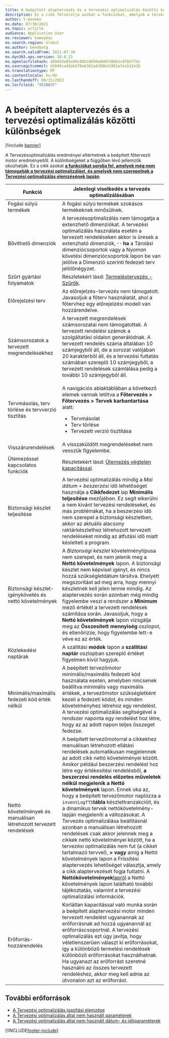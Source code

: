 ```yaml
---
title: A beépített alaptervezés és a tervezési optimalizálás közötti különbségek
description: Ez a cikk felsorolja azokat a funkciókat, amelyek a tervezési optimalizálás még nem támogatottak, és amelyek nem szerepelnek a Tervezési optimalizálás elemzésének lapján.
author: t-benebo
ms.date: 07/30/2021
ms.topic: article
audience: Application User
ms.reviewer: kamaybac
ms.search.region: Global
ms.author: benebotg
ms.search.validFrom: 2021-07-30
ms.dyn365.ops.version: 10.0.21
ms.openlocfilehash: dd9493e85a90c00b2dd50abb6530661c0fbb77dc
ms.sourcegitcommit: d2046cad5de570e6302a4390b41881a7ecb12e26
ms.translationtype: MT
ms.contentlocale: hu-HU
ms.lasthandoff: 09/15/2022
ms.locfileid: "9520837"
---
```

# <a name="differences-between-built-in-master-planning-and-planning-optimization"></a>A beépített alaptervezés és a tervezési optimalizálás közötti különbségek

[!include [banner](../../includes/banner.md)]

A Tervezésoptimalizálás eredményei eltérhetnek a beépített főtervező motor eredményeitől. A különbségeket a függőben lévő jellemzők okozhatják. Ez a cikk azokat **[a funkciókat sorolja fel, amelyek még nem támogatják a tervezési optimalizálást, és amelyek nem szerepelnek a Tervezési optimalizálás elemzésének lapján](planning-optimization-fit-analysis.md)**.

| Funkció | Jelenlegi viselkedés a tervezés optimalizálásában |
|---|---|
| Fogási súlyú termékek | A fogási súlyú termékek szokásos termékeknek minősülnek.|
| Bővíthető dimenziók | A tervezésoptimalizálás nem támogatja a extenzhető dimenziókat. A tervezési optimalizálás használata esetén a tervezett rendeléseken akkor is üresek a extenzható dimenziók, **·** **·** **ha** a Tárolási dimenziócsoportok vagy a Nyomon követési dimenziócsoportok lapon be van jelölve a Dimenzió szerinti fedezeti terv jelölőnégyzet. |
| Szűrt gyártási folyamatok | Részletekért lásd: [Termeléstervezés - Szűrők](production-planning.md#filters). |
| Előrejelzési terv | Az előrejelzés-tervezés nem támogatott. Javasoljuk a főterv használatát, ahol a főtervhez egy előrejelzési modell van hozzárendelve. |
| Számsorozatok a tervezett megrendelésekhez | A tervezett megrendelések számsorozatai nem támogatottak. A tervezett rendelési számok a szolgáltatási oldalon generálódnak. A tervezett rendelés száma általában 10 számjegyből áll, de a sorozat valójában 20 karakterből áll, és a tervezési futtatás számában szereplő 10 számjegyből, a tervezett rendelések számlálása pedig a további 10 számjegyből áll. |
| Tervmásolás, terv törlése és tervverzió tisztítás | <p>A navigációs ablaktáblában a következő elemek vannak letiltva a **Főtervezés \> Főtervezés \> Tervek karbantartása** alatt:</p><ul><li>Tervmásolat</li><li>Terv törlése</li><li>Tervezett verzió tisztítása</li></ul> |
| Visszárurendelések | A visszaküldött megrendeléseket nem vesszük figyelembe. |
| Ütemezéssel kapcsolatos funkciók | Részletekért lásd: [Ütemezés végtelen kapacitással](infinite-capacity-planning.md#limitations). |
| Biztonsági készlet teljesítése | A tervezési optimalizálás mindig a *Mai dátum + beszerzési* idő lehetőséget használja a **Cikkfedezet** lap **Minimális teljesítése** mezőjében. Ez segít elkerülni a nem kívánt tervezési rendeléseket, és más problémákat, ha a beszerzési idő nem szerepel a biztonsági készletben, akkor az aktuális alacsony raktárkészlethez létrehozott tervezett rendeléseket mindig az átfutási idő miatt késlelteti a program. |
| Biztonsági készlet-igénykövetés és nettó követelmények | A *Biztonsági készlet* követelménytípusa nem szerepel, és nem jelenik meg a **Nettó követelmények** lapon. A biztonsági készlet nem képvisel igényt, és nincs hozzá szükségletdátum társítva. Ehelyett megszorítást ad meg arra, hogy mennyi készletnek kell jelen lennie mindig. Az alaptervezés során azonban még mindig figyelembe veszi a rendszer a **Minimum** mező értékét a tervezett rendelések számítása során. Javasoljuk, hogy a **Nettó követelmények** lapon vizsgálja meg az **Összesített mennyiség** oszlopot, és ellenőrizze, hogy figyelembe lett-e véve ez az érték. |
| Közlekedési naptárak | A szállítási **módok** lapon a **szállítási naptár** oszlopban szereplő értéket figyelmen kívül hagyjuk. |
| Minimális/maximális fedezeti kód érték nélkül| A beépített tervezőmotor minimális/maximális fedezeti kód használata esetén, amelyben nincsenek beállítva minimális vagy maximális értékek, a tervezőmotor szükségletként kezeli a fedezeti kódot, és minden követelményhez létrehoz egy rendelést. A tervezési optimalizálás segítségével a rendszer naponta egy rendelést hoz létre, hogy az az adott napon teljes összeget fedezse.  |
| Nettó követelmények és manuálisan létrehozott tervezett rendelések | A beépített tervezőmotorral a cikkekhez manuálisan létrehozott ellátási rendelések automatikusan megjelennek az adott cikk nettó követelményei között. Amikor például beszerzési rendelést hoz létre egy értékesítési rendelésből, **a beszerzési rendelés előzetes műveletek nélkül megjelenik a Nettó követelmények** lapon. Ennek oka az, hogy a beépített tervezőmotor naplózza a `inventLogTTS`**tábla** készlettranzakcióit, és a dinamikus tervek nettókövetelmény-lapján megjeleníti a változásokat. A Tervezés optimalizálása beállításnál azonban a manuálisan létrehozott rendelések csak akkor jelennek meg a cikkek nettó követelményei között, ha a tervezési optimalizálás nem fut (a cikket tartalmazó tervvel), **\>** **vagy** amíg a Nettó követelmények lapon a Frissítési alaptervezés lehetőséget választja, amely a cikk alaptervezését fogja futtatni. A **Nettókövetelmények**[lapról](net-requirements.md) a Nettó követelmények lapon található további tájékoztatás, valamint a tervezési optimalizálási információk. |
| Erőforrás-hozzárendelés | Korlátlan kapacitással való munka során a beépített alaptervezési motor minden tervezett rendelést ugyanannak az erőforrásnak ad hozzá ugyanannál az erőforráscsoportnál. A tervezési optimalizálás ezt úgy javítja, hogy véletlenszerűen választ ki erőforrásokat, így a különböző termelési rendelések különböző erőforrásokat használhatnak. Ha ugyanazt az erőforrást szeretné használni az összes tervezett rendeléshez, akkor meg kell adnia az útvonalon azt az erőforrást. |

## <a name="additional-resources"></a>További erőforrások

- [A Tervezési optimalizálás igazítási elemzése](planning-optimization-fit-analysis.md)
- [A Tervezési optimalizálás által nem használt paraméterek](not-used-parameters.md)
- [A Tervezési optimalizálás által nem használt dátum- és időparaméterek](date-time-used.md)

[!INCLUDE[footer-include](../../../includes/footer-banner.md)]
